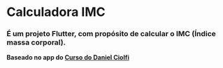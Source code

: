 # Calculadora IMC

### É um projeto Flutter, com propósito de calcular o IMC (Índice massa corporal).
**Baseado no app do [Curso do Daniel Ciolfi](https://www.udemy.com/course/curso-completo-flutter-app-android-ios/)**
